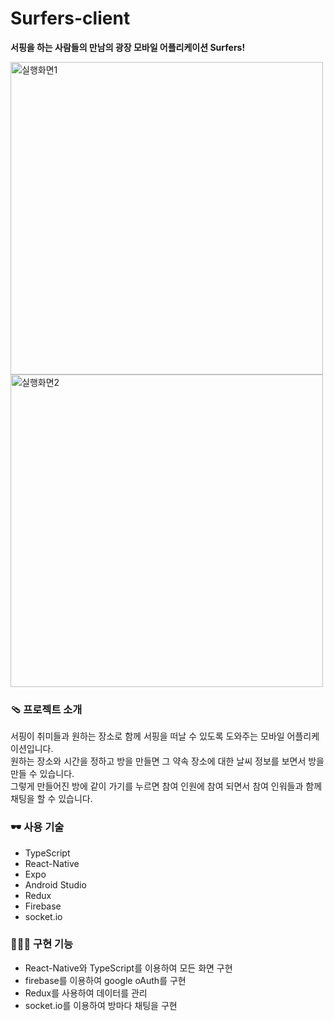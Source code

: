 # Surfers-client
**서핑을 하는 사람들의 만남의 광장 모바일 어플리케이션 Surfers!**   

<img width="500" height="500" alt="실행화면1" src="https://user-images.githubusercontent.com/48947537/77026039-08379680-69d6-11ea-9a36-c4d2679dffcc.png">
<img width="500" height="500" alt="실행화면2" src="https://user-images.githubusercontent.com/48947537/77026048-0bcb1d80-69d6-11ea-9a51-1e1ba3b6aef0.png">

### 🩴 프로젝트 소개

서핑이 취미들과 원하는 장소로 함께 서핑을 떠날 수 있도록 도와주는 모바일 어플리케이션입니다. <br/>
원하는 장소와 시간을 정하고 방을 만들면 그 약속 장소에 대한 날씨 정보를 보면서 방을 만들 수 있습니다. <br/>
그렇게 만들어진 방에 같이 가기를 누르면 참여 인원에 참여 되면서 참여 인워들과 함께 채팅을 할 수 있습니다.<br/>


### 🕶️ 사용 기술

- TypeScript
- React-Native
- Expo
- Android Studio
- Redux
- Firebase
- socket.io

### 🏄🏻‍♂️ 구현 기능

- React-Native와 TypeScript를 이용하여 모든 화면 구현
- firebase를 이용하여 google oAuth를 구현
- Redux를 사용하여 데이터를 관리
- socket.io를 이용하여 방마다 채팅을 구현
